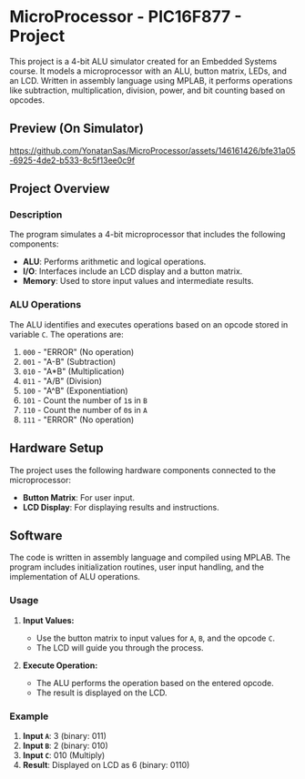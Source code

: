 # MicroProcessor - PIC16F877 - Project

This project is a 4-bit ALU simulator created for an Embedded Systems course. It models a microprocessor with an ALU, button matrix, LEDs, and an LCD. Written in assembly language using MPLAB, it performs operations like subtraction, multiplication, division, power, and bit counting based on opcodes.

## Preview (On Simulator)
https://github.com/YonatanSas/MicroProcessor/assets/146161426/bfe31a05-6925-4de2-b533-8c5f13ee0c9f

## Project Overview

### Description
The program simulates a 4-bit microprocessor that includes the following components:
- **ALU**: Performs arithmetic and logical operations.
- **I/O**: Interfaces include an LCD display and a button matrix.
- **Memory**: Used to store input values and intermediate results.

### ALU Operations
The ALU identifies and executes operations based on an opcode stored in variable `C`. The operations are:
1. `000` - "ERROR" (No operation)
2. `001` - "A-B" (Subtraction)
3. `010` - "A*B" (Multiplication)
4. `011` - "A/B" (Division)
5. `100` - "A^B" (Exponentiation)
6. `101` - Count the number of `1`s in `B`
7. `110` - Count the number of `0`s in `A`
8. `111` - "ERROR" (No operation)

## Hardware Setup
The project uses the following hardware components connected to the microprocessor:
- **Button Matrix**: For user input.
- **LCD Display**: For displaying results and instructions.

## Software
The code is written in assembly language and compiled using MPLAB. The program includes initialization routines, user input handling, and the implementation of ALU operations.

### Usage
    
1. **Input Values:**
    - Use the button matrix to input values for `A`, `B`, and the opcode `C`.
    - The LCD will guide you through the process.

2. **Execute Operation:**
    - The ALU performs the operation based on the entered opcode.
    - The result is displayed on the LCD.

### Example
1. **Input `A`**: 3 (binary: 011)
2. **Input `B`**: 2 (binary: 010)
3. **Input `C`**: 010 (Multiply)
4. **Result**: Displayed on LCD as 6 (binary: 0110)
